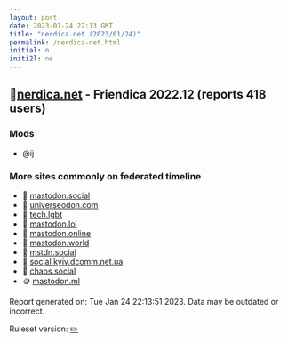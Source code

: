 ```yaml
---
layout: post
date: 2023-01-24 22:13 GMT
title: "nerdica.net (2023/01/24)"
permalink: /nerdica-net.html
initial: n
initi2l: ne
---
```


## 🐘[nerdica.net](https://nerdica.net) - Friendica 2022.12 (reports 418 users)

### Mods
 * @ij

### More sites commonly on federated timeline

* 🐘 [mastodon.social](/mastodon-social.html)
* 🐘 [universeodon.com](/universeodon-com.html)
* 🐘 [tech.lgbt](/tech-lgbt.html)
* 🐘 [mastodon.lol](/mastodon-lol.html)
* 🐘 [mastodon.online](/mastodon-online.html)
* 🐘 [mastodon.world](/mastodon-world.html)
* 🐘 [mstdn.social](/mstdn-social.html)
* 🐘 [social.kyiv.dcomm.net.ua](/social-kyiv-dcomm-net-ua.html)
* 🐘 [chaos.social](/chaos-social.html)
* 🪙 [mastodon.ml](/mastodon-ml.html)

Report generated on: Tue Jan 24 22:13:51 2023. Data may be outdated or incorrect.

Ruleset version: [✏️](/version-pencil)

